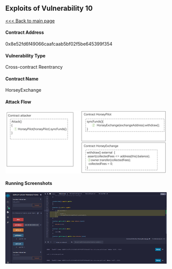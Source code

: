 ## Exploits of Vulnerability 10

[<<< Back to main page](../README.md)

#### Contract Address

0x8e52fd6f49066caafcaab5bf02f5be645399f354

#### Vulnerability Type

Cross-contract Reentrancy

#### Contract Name

HorseyExchange

#### Attack Flow

![](./ex10.png)

#### Running Screenshots

![](./run10.png)